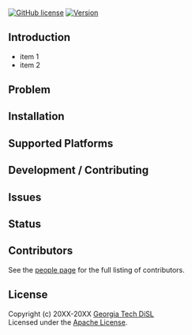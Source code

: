 <!--- Project Logo --->

<a href=""><img src="" alt=""></a>
-----------------
[![GitHub license](https://img.shields.io/badge/license-apache-green.svg?style=flat)](https://www.apache.org/licenses/LICENSE-2.0)
[![Version](https://img.shields.io/badge/version-0.0.1-red.svg?style=flat)]()
<!---
[![Travis Status]()]()
[![Jenkins Status]()]()
[![Coverage Status]()]()
--->
## Introduction

* item 1
* item 2

## Problem


## Installation


## Supported Platforms


## Development / Contributing


## Issues


## Status


## Contributors

See the [people page](https://github.com/git-disl/project_template/graphs/contributors) for the full listing of contributors.

## License

Copyright (c) 20XX-20XX [Georgia Tech DiSL](https://github.com/git-disl)  
Licensed under the [Apache License](LICENSE).
